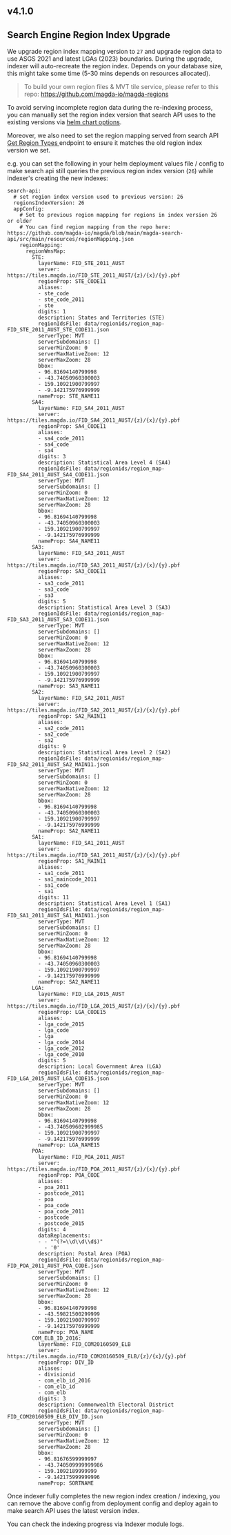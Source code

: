 ## v4.1.0

## Search Engine Region Index Upgrade

We upgrade region index mapping version to `27` and upgrade region data to use ASGS 2021 and latest LGAs (2023) boundaries. During the upgrade, indexer will auto-recreate the region index. Depends on your database size, this might take some time (5-30 mins depends on resources allocated).

> To build your own region files & MVT tile service, please refer to this repo: https://github.com/magda-io/magda-regions

To avoid serving incomplete region data during the re-indexing process, you can manually set the region index version that search API uses to the existing versions via [helm chart options](https://github.com/magda-io/magda/blob/944ae887842b98c51698d567435003be2e9dbefd/deploy/helm/internal-charts/search-api/values.yaml#L29).

Moreover, we also need to set the region mapping served from search API [Get Region Types
](https://magda-io.github.io/api-docs/index.html#api-Search-GetV0SearchRegionTypes) endpoint to ensure it matches the old region index version we set.

e.g. you can set the following in your helm deployment values file / config to make search api still queries the previous region index version (`26`) while indexer's creating the new indexes:

```
search-api:
  # set region index version used to previous version: 26
  regionsIndexVersion: 26
  appConfig:
    # Set to previous region mapping for regions in index version 26 or older
    # You can find region mapping from the repo here: https://github.com/magda-io/magda/blob/main/magda-search-api/src/main/resources/regionMapping.json
    regionMapping:
      regionWmsMap:
        STE:
          layerName: FID_STE_2011_AUST
          server: https://tiles.magda.io/FID_STE_2011_AUST/{z}/{x}/{y}.pbf
          regionProp: STE_CODE11
          aliases:
          - ste_code
          - ste_code_2011
          - ste
          digits: 1
          description: States and Territories (STE)
          regionIdsFile: data/regionids/region_map-FID_STE_2011_AUST_STE_CODE11.json
          serverType: MVT
          serverSubdomains: []
          serverMinZoom: 0
          serverMaxNativeZoom: 12
          serverMaxZoom: 28
          bbox:
          - 96.81694140799998
          - -43.74050960300003
          - 159.10921900799997
          - -9.142175976999999
          nameProp: STE_NAME11
        SA4:
          layerName: FID_SA4_2011_AUST
          server: https://tiles.magda.io/FID_SA4_2011_AUST/{z}/{x}/{y}.pbf
          regionProp: SA4_CODE11
          aliases:
          - sa4_code_2011
          - sa4_code
          - sa4
          digits: 3
          description: Statistical Area Level 4 (SA4)
          regionIdsFile: data/regionids/region_map-FID_SA4_2011_AUST_SA4_CODE11.json
          serverType: MVT
          serverSubdomains: []
          serverMinZoom: 0
          serverMaxNativeZoom: 12
          serverMaxZoom: 28
          bbox:
          - 96.81694140799998
          - -43.74050960300003
          - 159.10921900799997
          - -9.142175976999999
          nameProp: SA4_NAME11
        SA3:
          layerName: FID_SA3_2011_AUST
          server: https://tiles.magda.io/FID_SA3_2011_AUST/{z}/{x}/{y}.pbf
          regionProp: SA3_CODE11
          aliases:
          - sa3_code_2011
          - sa3_code
          - sa3
          digits: 5
          description: Statistical Area Level 3 (SA3)
          regionIdsFile: data/regionids/region_map-FID_SA3_2011_AUST_SA3_CODE11.json
          serverType: MVT
          serverSubdomains: []
          serverMinZoom: 0
          serverMaxNativeZoom: 12
          serverMaxZoom: 28
          bbox:
          - 96.81694140799998
          - -43.74050960300003
          - 159.10921900799997
          - -9.142175976999999
          nameProp: SA3_NAME11
        SA2:
          layerName: FID_SA2_2011_AUST
          server: https://tiles.magda.io/FID_SA2_2011_AUST/{z}/{x}/{y}.pbf
          regionProp: SA2_MAIN11
          aliases:
          - sa2_code_2011
          - sa2_code
          - sa2
          digits: 9
          description: Statistical Area Level 2 (SA2)
          regionIdsFile: data/regionids/region_map-FID_SA2_2011_AUST_SA2_MAIN11.json
          serverType: MVT
          serverSubdomains: []
          serverMinZoom: 0
          serverMaxNativeZoom: 12
          serverMaxZoom: 28
          bbox:
          - 96.81694140799998
          - -43.74050960300003
          - 159.10921900799997
          - -9.142175976999999
          nameProp: SA2_NAME11
        SA1:
          layerName: FID_SA1_2011_AUST
          server: https://tiles.magda.io/FID_SA1_2011_AUST/{z}/{x}/{y}.pbf
          regionProp: SA1_MAIN11
          aliases:
          - sa1_code_2011
          - sa1_maincode_2011
          - sa1_code
          - sa1
          digits: 11
          description: Statistical Area Level 1 (SA1)
          regionIdsFile: data/regionids/region_map-FID_SA1_2011_AUST_SA1_MAIN11.json
          serverType: MVT
          serverSubdomains: []
          serverMinZoom: 0
          serverMaxNativeZoom: 12
          serverMaxZoom: 28
          bbox:
          - 96.81694140799998
          - -43.74050960300003
          - 159.10921900799997
          - -9.142175976999999
          nameProp: SA2_NAME11
        LGA:
          layerName: FID_LGA_2015_AUST
          server: https://tiles.magda.io/FID_LGA_2015_AUST/{z}/{x}/{y}.pbf
          regionProp: LGA_CODE15
          aliases:
          - lga_code_2015
          - lga_code
          - lga
          - lga_code_2014
          - lga_code_2012
          - lga_code_2010
          digits: 5
          description: Local Government Area (LGA)
          regionIdsFile: data/regionids/region_map-FID_LGA_2015_AUST_LGA_CODE15.json
          serverType: MVT
          serverSubdomains: []
          serverMinZoom: 0
          serverMaxNativeZoom: 12
          serverMaxZoom: 28
          bbox:
          - 96.81694140799998
          - -43.740509602999985
          - 159.10921900799997
          - -9.142175976999999
          nameProp: LGA_NAME15
        POA:
          layerName: FID_POA_2011_AUST
          server: https://tiles.magda.io/FID_POA_2011_AUST/{z}/{x}/{y}.pbf
          regionProp: POA_CODE
          aliases:
          - poa_2011
          - postcode_2011
          - poa
          - poa_code
          - poa_code_2011
          - postcode
          - postcode_2015
          digits: 4
          dataReplacements:
          - - "^(?=\\d\\d\\d$)"
            - '0'
          description: Postal Area (POA)
          regionIdsFile: data/regionids/region_map-FID_POA_2011_AUST_POA_CODE.json
          serverType: MVT
          serverSubdomains: []
          serverMinZoom: 0
          serverMaxNativeZoom: 12
          serverMaxZoom: 28
          bbox:
          - 96.81694140799998
          - -43.59821500299999
          - 159.10921900799997
          - -9.142175976999999
          nameProp: POA_NAME
        COM_ELB_ID_2016:
          layerName: FID_COM20160509_ELB
          server: https://tiles.magda.io/FID_COM20160509_ELB/{z}/{x}/{y}.pbf
          regionProp: DIV_ID
          aliases:
          - divisionid
          - com_elb_id_2016
          - com_elb_id
          - com_elb
          digits: 3
          description: Commonwealth Electoral District
          regionIdsFile: data/regionids/region_map-FID_COM20160509_ELB_DIV_ID.json
          serverType: MVT
          serverSubdomains: []
          serverMinZoom: 0
          serverMaxNativeZoom: 12
          serverMaxZoom: 28
          bbox:
          - 96.81676599999997
          - -43.740509999999986
          - 159.1092189999999
          - -9.142175999999996
          nameProp: SORTNAME
```

Once indexer fully completes the new region index creation / indexing, you can remove the above config from deployment config and deploy again to make search API uses the latest version index.

You can check the indexing progress via Indexer module logs.
